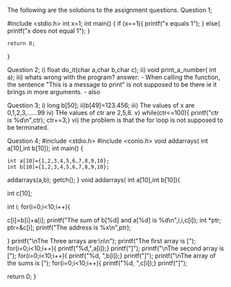 The following are the solutions to the assignment questions.
Question 1;

#include <stdio.h>
int x=1;
int main()
{
    if (x==1){
    printf("x equals 1");
    } else{
    printf("x does not equal 1");
    }

    return 0;
}

Question 2;
i)  float do_it(char a,char b,char c);
ii) void print_a_number( int a);
iii) whats wrong with the program?
answer: - When calling the function, the sentence "This is a message to print" is not supposed to be there ie it brings in more arguments.
        - also
  
Question 3;
i)  long b[50]; 
ii)b[49]=123.456;
iii) The values of x are 0,1,2,3,......99
iv) THe values of ctr are 2,5,8.
v) while(ctr<=100){
   printf("ctr is %d\n",ctr);
   ctr+=3;}
vi) the problem is that the for loop is not supposed to be terminated.

Question 4;
#include <stdio.h>
#include <conio.h>
void addarrays( int a[10],int b[10]);
int main()
{

    int a[10]={1,2,3,4,5,6,7,8,9,10};
    int b[10]={1,2,3,4,5,6,7,8,9,10};



  addarrays(a,b);
    getch();
}
void addarrays( int a[10],int b[10]){

int c[10];

int i;
for(i=0;i<10;i++){

c[i]=b[i]+a[i];
printf("The sum of b[%d] and a[%d] is %d\n",i,i,c[i]);
int *ptr;
ptr=&c[i];
printf("The address is %x\n",ptr);

}
    printf("\nThe Three arrays are:\n\n");
    printf("The first array is [");
   for(i=0;i<10;i++){
    printf("%d,",a[i]);}
    printf("]");
    printf("\nThe second array is [");
    for(i=0;i<10;i++){
    printf("%d, ",b[i]);}
    printf("]");
    printf("\nThe array of the sums is [");
    for(i=0;i<10;i++){
    printf("%d, ",c[i]);}
    printf("]");

return 0;
}

